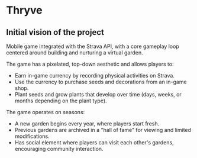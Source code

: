 # Thryve

## Initial vision of the project

Mobile game integrated with the Strava API, with a core gameplay loop centered around building and nurturing a virtual garden. 

The game has a pixelated, top-down aesthetic and allows players to:

- Earn in-game currency by recording physical activities on Strava.
- Use the currency to purchase seeds and decorations from an in-game shop.
- Plant seeds and grow plants that develop over time (days, weeks, or months depending on the plant type).

The game operates on seasons:

- A new garden begins every year, where players start fresh.
- Previous gardens are archived in a "hall of fame" for viewing and limited modifications.
- Has social element where players can visit each other's gardens, encouraging community interaction.